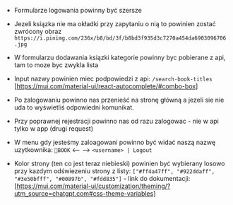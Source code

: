 - Formularze logowania powinny być szersze

- Jezeli ksiązka nie ma okładki przy zapytaniu o nią to powinien zostać zwrócony obraz
  `https://i.pinimg.com/236x/b8/bd/3f/b8bd3f935d3c7270a454da6903096706.jpg`

- W formularzu dodawania ksiązki kategorie powinny byc pobierane z api, tam to moze byc zwykla lista

- Input nazwy powinien miec podpowiedzi z api: `/search-book-titles`
  [https://mui.com/material-ui/react-autocomplete/#combo-box]

- Po zalogowaniu powinno nas przenieść na stronę główną a jezeli sie nie uda to wyświetliś odpowiedni komunikat.

- Przy poprawnej rejestracji powinno nas od razu zalogowac - nie w api tylko w app (drugi request)

- W menu gdy jesteśmy zaloagowani powinno być widać naszą nazwę uzytkownika:
  `📘BOOK` <-- --> `<username> | Logout`

- Kolor strony (ten co jest teraz niebieski) powinien być wybierany losowo przy kazdym odświezeniu strony z listy: `["#ff4a47ff", "#922ddaff", "#3e50bfff", "#00897b", "#fdd835"]` - link do dokumentacji: [https://mui.com/material-ui/customization/theming/?utm_source=chatgpt.com#css-theme-variables]
